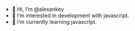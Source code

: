- 👋 Hi, I’m @alexankey
- 👀 I’m interested in development with javascript.
- 🌱 I’m currently learning javascript.
